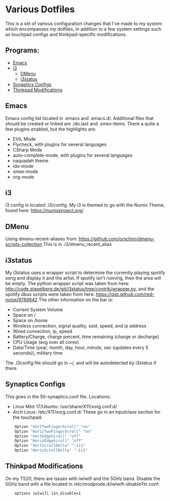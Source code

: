 # Various Dotfiles
This is a set of various configuration changes that I've made to my system which encompasses my dotfiles, in addition to a few system settings such as touchpad configs and thinkpad-specific modifications.

## Programs:
* [Emacs](#emacs)
* [i3](#i3)
  * [DMenu](#dmenu)
  * [i3status](#i3status)
* [Synaptics Configs](#synaptics-configs)
* [Thinkpad Modifications](#thinkpad-modifications)

## Emacs
Emacs config list located in .emacs and .emacs.d/. Additional files that should be created or linked are .ido.last and .smex-items. There a quite a few plugins enabled, but the highlights are:
* EVIL Mode
* Flycheck, with plugins for several languages
* CSharp Mode
* auto-complete-mode, with plugins for several languages
* naquadah theme
* ido-mode
* smex-mode
* org-mode

## i3 
i3 config is located .i3/config. My i3 is themed to go with the Numix Theme, found here: https://numixproject.org/ 

## DMenu
Using dmenu-recent-aliases from: https://github.com/orschiro/dmenu-scripts-collection
This is in .i3/dmenu_recent_alias

## i3status 
My i3status uses a wrapper script to determine the currently playing spotify song and display it and the artist. If spotify isn't running, then the area will be empty. The python wrapper script was taken from here: http://code.stapelberg.de/git/i3status/tree/contrib/wrapper.py, and the spotify dbus scripts were taken from here: https://gist.github.com/red-noise/9789642
The other information on the bar is:
* Current System Volume
* Space on /
* Space on /home
* Wireless connection, signal quality, ssid, speed, and ip address
* Wired connection, ip, speed
* Battery/Charge, charge percent, time remaining (charge or decharge)
* CPU Usage (avg over all cores)
* Date/Time (year, month, day, hour, minute, sec (updates every 5 seconds)), military time

The .i3config file should go in ~/, and will be autodetected by i3status if there.

## Synaptics Configs
This goes in the 50-synaptics.conf file.
Locations:
* Linux Mint 17/Ubuntu: /usr/share/X11/xorg.conf.d/
* Arch Linux: /etc/X11/xorg.conf.d/
These go in an inputclass section for the touchpad:
```bash
	Option "VertTwoFingerScroll" "on"
	Option "HorizTwoFingerScroll" "on"
	Option "VertEdgeScroll" "off"
	Option "HorizEdgeScroll" "off"
	Option "VertScrollDelta" "-111"
	Option "HorizScrollDelta" "-111"
```

## Thinkpad Modifications
On my T520, there are issues with iwlwifi and the 5GHz band. Disable the 5GHz band with a file located in /etc/modprode.d/iwlwifi-disable11n.conf:
```bash
	options iwlwifi 11n_disable=1
```
